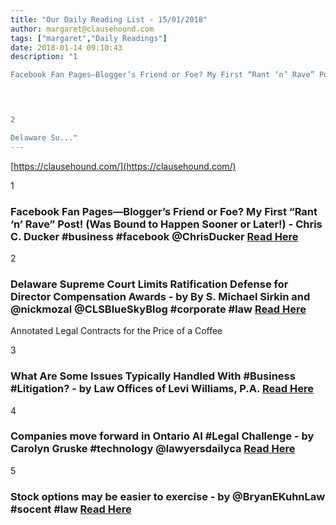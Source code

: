 ```yaml
---
title: "Our Daily Reading List - 15/01/2018"
author: margaret@clausehound.com
tags: ["margaret","Daily Readings"]
date: 2018-01-14 09:10:43
description: "1

Facebook Fan Pages—Blogger’s Friend or Foe? My First “Rant ‘n’ Rave” Post! (Was Bound to Happen Sooner or Later!) - Chris C. Ducker #business #facebook @ChrisDucker Read Here

 


2

Delaware Su..."
---
```


[https://clausehound.com/](https://clausehound.com/)

1

### Facebook Fan Pages—Blogger’s Friend or Foe? My First “Rant ‘n’ Rave” Post! (Was Bound to Happen Sooner or Later!) - Chris C. Ducker #business #facebook @ChrisDucker [Read Here](http://www.chrisducker.com/facebook-fan-pages-bloggers-friend-or-foe-2/)

 

2

### Delaware Supreme Court Limits Ratification Defense for Director Compensation Awards - by By S. Michael Sirkin and @nickmozal @CLSBlueSkyBlog #corporate #law [Read Here](https://goo.gl/d99G2P)

Annotated Legal Contracts
for the Price of a Coffee

3

### What Are Some Issues Typically Handled With #Business #Litigation? - by Law Offices of Levi Williams, P.A.  [Read Here](https://goo.gl/SSh4j7)

 

4

### Companies move forward in Ontario AI #Legal Challenge - by Carolyn Gruske #technology @lawyersdailyca [Read Here](https://goo.gl/U7Bvdt)

 

5

### Stock options may be easier to exercise - by @BryanEKuhnLaw #socent #law [Read Here](https://goo.gl/3c4D8W)

 